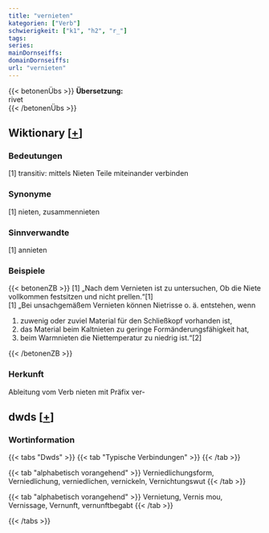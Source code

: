 ```yaml
---
title: "vernieten"
kategorien: ["Verb"]
schwierigkeit: ["k1", "h2", "r_"]
tags:
series:
mainDornseiffs:
domainDornseiffs:
url: "vernieten"
---
```


{{< betonenÜbs >}}
**Übersetzung:**  
rivet  
{{< /betonenÜbs >}}

## Wiktionary [[+](https://de.wiktionary.org/wiki/vernieten)]

### Bedeutungen
[1] transitiv: mittels Nieten Teile miteinander verbinden  

### Synonyme
[1] nieten, zusammennieten  

### Sinnverwandte
[1] annieten  

### Beispiele
{{< betonenZB >}}
[1] „Nach dem Vernieten ist zu untersuchen, Ob die Niete vollkommen festsitzen und nicht prellen.“[1]  
[1] „Bei unsachgemäßem Vernieten können Nietrisse o. ä. entstehen, wenn  
1. zuwenig oder zuviel Material für den Schließkopf vorhanden ist,  
2. das Material beim Kaltnieten zu geringe Formänderungsfähigkeit hat,  
3. beim Warmnieten die Niettemperatur zu niedrig ist.“[2]  

{{< /betonenZB >}}
### Herkunft
Ableitung vom Verb nieten mit Präfix ver-  



## dwds [[+](https://www.dwds.de/wb/vernieten)]

### Wortinformation
{{< tabs "Dwds" >}}
{{< tab "Typische Verbindungen" >}}
{{< /tab >}}

{{< tab "alphabetisch vorangehend" >}}
Verniedlichungsform, Verniedlichung, verniedlichen, vernickeln, Vernichtungswut
{{< /tab >}}

{{< tab "alphabetisch vorangehend" >}}
Vernietung, Vernis mou, Vernissage, Vernunft, vernunftbegabt
{{< /tab >}}

{{< /tabs >}}

